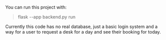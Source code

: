 You can run this project with:
> flask --app backend.py run

Currently this code has no real database, just a basic login system and a way for a user to request a desk for a day and see their booking for today.
